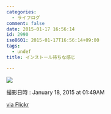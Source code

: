 ```yaml
---
categories:
  - ライフログ
comment: false
date: 2015-01-17 16:56:14
id: 2990
iso8601: 2015-01-17T16:56:14+09:00
tags:
  - undef
title: インストール待ちな感じ

---
```


<p><a href="http://ift.tt/14ME8hR"><img src="http://ift.tt/14ME8hR" style="max-width: 600px"></a></p>

<p>撮影日時 : January 18, 2015 at 01:49AM</p>

<p><a href="http://ift.tt/1DMvNdl">via Flickr</a></p>
    	